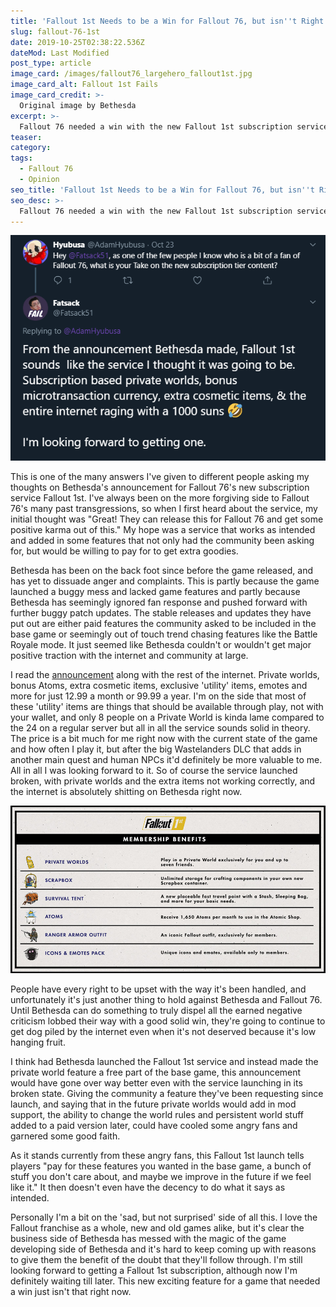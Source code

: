 ```yaml
---
title: 'Fallout 1st Needs to be a Win for Fallout 76, but isn''t Right Now'
slug: fallout-76-1st
date: 2019-10-25T02:38:22.536Z
dateMod: Last Modified
post_type: article
image_card: /images/fallout76_largehero_fallout1st.jpg
image_card_alt: Fallout 1st Fails
image_card_credit: >-
  Original image by Bethesda
excerpt: >-
  Fallout 76 needed a win with the new Fallout 1st subscription service, but the backlash seems to prove it wasn't. It's in my humble opinion that had Bethesda released the private world feature for free at launch, the whole service would have been much better received despite being broken at launch. Regardless I'm looking forward to getting Fallout 1st after the Wastelanders DLC comes out.
teaser:
category:
tags:
  - Fallout 76
  - Opinion
seo_title: 'Fallout 1st Needs to be a Win for Fallout 76, but isn''t Right Now'
seo_desc: >-
  Fallout 76 needed a win with the new Fallout 1st subscription service, but the backlash seems to prove it wasn't. It's in my humble opinion that had Bethesda released the private world feature for free at launch, the whole service would have been much better received. Regardless I'm looking forward to getting Fallout 1st after the Wastelanders DLC comes out.
---
```

<section class="flex justify-center mb-4">
<a href="https://twitter.com/Fatsackfails/status/1187203536578367488" target="_blank"><img src="/images/twitter-grab-01.png" alt="tweet in where Fatsack answers a question about Fallout 76's Fallout 1st service"></a>
</section>

This is one of the many answers I've given to different people asking my thoughts on Bethesda's announcement for Fallout 76's new subscription service Fallout 1st. I've always been on the more forgiving side to Fallout 76's many past transgressions, so when I first heard about the service, my initial thought was "Great! They can release this for Fallout 76 and get some positive karma out of this." My hope was a service that works as intended and added in some features that not only had the community been asking for, but would be willing to pay for to get extra goodies.

Bethesda has been on the back foot since before the game released, and has yet to dissuade anger and complaints. This is partly because the game launched a buggy mess and lacked game features and partly because Bethesda has seemingly ignored fan response and pushed forward with further buggy patch updates. The stable releases and updates they have put out are either paid features the community asked to be included in the base game or seemingly out of touch trend chasing features like the Battle Royale mode. It just seemed like Bethesda couldn't or wouldn't get major positive traction with the internet and community at large.

I read the <a href="https://fallout.bethesda.net/en/article/3r1YDnDtyO1CtNFbJX6RBJ/fallout-76-fallout-1st-launch" target="_blank">announcement</a> along with the rest of the internet. Private worlds, bonus Atoms, extra cosmetic items, exclusive 'utility' items, emotes and more for just 12.99 a month or 99.99 a year. I'm on the side that most of these 'utility' items are things that should be available through play, not with your wallet, and only 8 people on a Private World is kinda lame compared to the 24 on a regular server but all in all the service sounds solid in theory. The price is a bit much for me right now with the current state of the game and how often I play it, but after the big Wastelanders DLC that adds in another main quest and human NPCs it'd definitely be more valuable to me. All in all I was looking forward to it. So of course the service launched broken, with private worlds and the extra items not working correctly, and the internet is absolutely shitting on Bethesda right now.
<section class="flex justify-center mb-4">
<img src="/images/fallout76_fallout1st_benefits.jpg" alt="description of features for Fallout 1st from Bethesda's website">
</section>

People have every right to be upset with the way it's been handled, and unfortunately it's just another thing to hold against Bethesda and Fallout 76. Until Bethesda can do something to truly dispel all the earned negative criticism lobbed their way with a good solid win, they're going to continue to get dog piled by the internet even when it's not deserved because it's low hanging fruit.

I think had Bethesda launched the Fallout 1st service and instead made the private world feature a free part of the base game, this announcement would have gone over way better even with the service launching in its broken state. Giving the community a feature they've been requesting since launch, and saying that in the future private worlds would add in mod support, the ability to change the world rules and persistent world stuff added to a paid version later, could have cooled some angry fans and garnered some good faith.

As it stands currently from these angry fans, this Fallout 1st launch tells players "pay for these features you wanted in the base game, a bunch of stuff you don't care about, and maybe we improve in the future if we feel like it." It then doesn't even have the decency to do what it says as intended.

Personally I'm a bit on the 'sad, but not surprised' side of all this. I love the Fallout franchise as a whole, new and old games alike, but it's clear the business side of Bethesda has messed with the magic of the game developing side of Bethesda and it's hard to keep coming up with reasons to give them the benefit of the doubt that they'll follow through. I'm still looking forward to getting a Fallout 1st subscription, although now I'm definitely waiting till later. This new exciting feature for a game that needed a win just isn't that right now.
